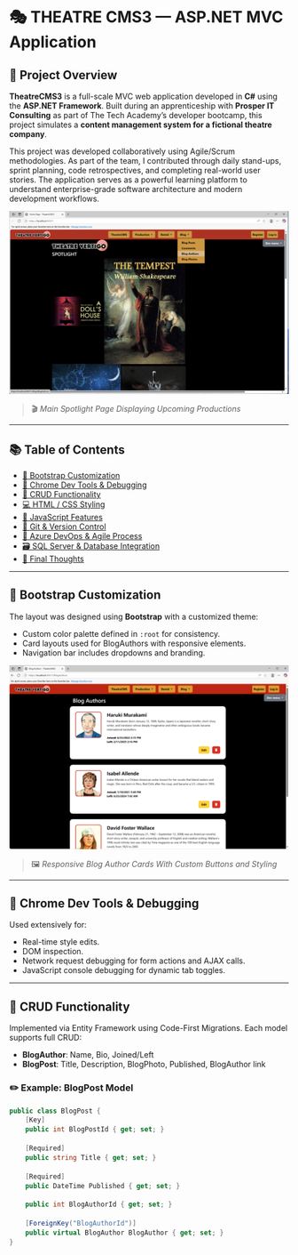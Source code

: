 # 🎭 THEATRE CMS3 — ASP.NET MVC Application

## 🌟 Project Overview

**TheatreCMS3** is a full-scale MVC web application developed in **C#** using the **ASP.NET Framework**. Built during an apprenticeship with **Prosper IT Consulting** as part of The Tech Academy’s developer bootcamp, this project simulates a **content management system for a fictional theatre company**.

This project was developed collaboratively using Agile/Scrum methodologies. As part of the team, I contributed through daily stand-ups, sprint planning, code retrospectives, and completing real-world user stories. The application serves as a powerful learning platform to understand enterprise-grade software architecture and modern development workflows.

![Home Page UI](assets/screenshots/Home.png)
> 🎬 *Main Spotlight Page Displaying Upcoming Productions*

---

## 📚 Table of Contents

- [🎨 Bootstrap Customization](#-bootstrap-customization)
- [🧰 Chrome Dev Tools & Debugging](#-chrome-dev-tools--debugging)
- [🧾 CRUD Functionality](#-crud-functionality)
- [💻 HTML / CSS Styling](#-html--css-styling)
- [📜 JavaScript Features](#-javascript-features)
- [🔀 Git & Version Control](#-git--version-control)
- [🚀 Azure DevOps & Agile Process](#-azure-devops--agile-process)
- [🗃️ SQL Server & Database Integration](#️-sql-server--database-integration)
- [📌 Final Thoughts](#-final-thoughts)

---

## 🎨 Bootstrap Customization

The layout was designed using **Bootstrap** with a customized theme:
- Custom color palette defined in `:root` for consistency.
- Card layouts used for BlogAuthors with responsive elements.
- Navigation bar includes dropdowns and branding.

![Blog Authors Layout](assets/screenshots/BlogAuthors.png)
> 🖼️ *Responsive Blog Author Cards With Custom Buttons and Styling*

---

## 🧰 Chrome Dev Tools & Debugging

Used extensively for:
- Real-time style edits.
- DOM inspection.
- Network request debugging for form actions and AJAX calls.
- JavaScript console debugging for dynamic tab toggles.

---

## 🧾 CRUD Functionality

Implemented via Entity Framework using Code-First Migrations. Each model supports full CRUD:

- **BlogAuthor**: Name, Bio, Joined/Left
- **BlogPost**: Title, Description, BlogPhoto, Published, BlogAuthor link

### ✏️ Example: BlogPost Model

```csharp
public class BlogPost {
    [Key]
    public int BlogPostId { get; set; }
    
    [Required]
    public string Title { get; set; }

    [Required]
    public DateTime Published { get; set; }

    public int BlogAuthorId { get; set; }

    [ForeignKey("BlogAuthorId")]
    public virtual BlogAuthor BlogAuthor { get; set; }
}

